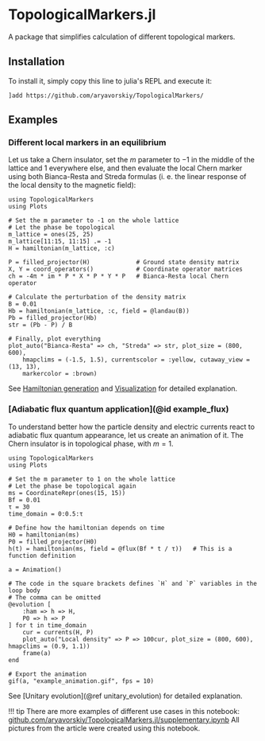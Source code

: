 # TopologicalMarkers.jl

A package that simplifies calculation of different topological markers.

## Installation

To install it, simply copy this line to julia's REPL and execute it:

```
]add https://github.com/aryavorskiy/TopologicalMarkers/
```

## Examples

### Different local markers in an equilibrium

Let us take a Chern insulator, set the $m$ parameter to $-1$ in the middle of the lattice and $1$ everywhere else,
and then evaluate the local Chern marker using both Bianca-Resta and Streda formulas (i. e. the linear response of the local density to the magnetic field):

```@example
using TopologicalMarkers
using Plots

# Set the m parameter to -1 on the whole lattice
# Let the phase be topological
m_lattice = ones(25, 25)
m_lattice[11:15, 11:15] .= -1
H = hamiltonian(m_lattice, :c)

P = filled_projector(H)             # Ground state density matrix
X, Y = coord_operators()            # Coordinate operator matrices
ch = -4π * im * P * X * P * Y * P   # Bianca-Resta local Chern operator

# Calculate the perturbation of the density matrix
B = 0.01
Hb = hamiltonian(m_lattice, :c, field = @landau(B))
Pb = filled_projector(Hb)
str = (Pb - P) / B

# Finally, plot everything
plot_auto("Bianca-Resta" => ch, "Streda" => str, plot_size = (800, 600),
    hmapclims = (-1.5, 1.5), currentscolor = :yellow, cutaway_view = (13, 13), 
    markercolor = :brown)
```

See [Hamiltonian generation](@ref) and [Visualization](@ref) for detailed explanation.

### [Adiabatic flux quantum application](@id example_flux)

To understand better how the particle density and electric currents react to adiabatic flux quantum appearance, let us create an animation of it.
The Chern insulator is in topological phase, with $m = 1$.

```@example
using TopologicalMarkers
using Plots

# Set the m parameter to 1 on the whole lattice
# Let the phase be topological again
ms = CoordinateRepr(ones(15, 15))
Bf = 0.01
τ = 30
time_domain = 0:0.5:τ

# Define how the hamiltonian depends on time
H0 = hamiltonian(ms)
P0 = filled_projector(H0)
h(t) = hamiltonian(ms, field = @flux(Bf * t / τ))   # This is a function definition

a = Animation()

# The code in the square brackets defines `H` and `P` variables in the loop body
# The comma can be omitted
@evolution [
    :ham => h => H,
    P0 => h => P
] for t in time_domain
    cur = currents(H, P)
    plot_auto("Local density" => P => 100cur, plot_size = (800, 600), hmapclims = (0.9, 1.1))
    frame(a)
end

# Export the animation
gif(a, "example_animation.gif", fps = 10)
```

See [Unitary evolution](@ref unitary_evolution) for detailed explanation.

!!! tip
    There are more examples of different use cases in this notebook: [github.com/aryavorskiy/TopologicalMarkers.jl/supplementary.ipynb](https://www.youtube.com/watch?v=E4WlUXrJgy4)
    All pictures from the article were created using this notebook.